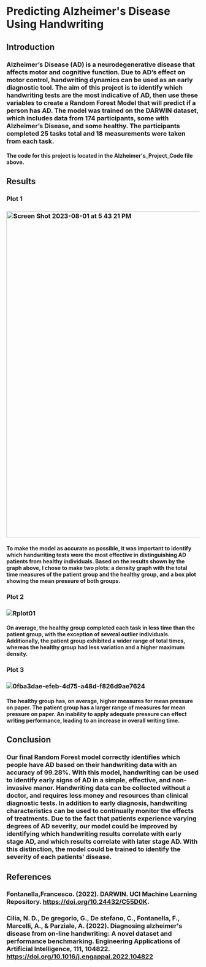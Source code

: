 # Predicting Alzheimer's Disease Using Handwriting
## Introduction
### Alzheimer’s Disease (AD) is a neurodegenerative disease that affects motor and cognitive function. Due to AD’s effect on motor control, handwriting dynamics can be used as an early diagnostic tool. The aim of this project is to identify which handwriting tests are the most indicative of AD, then use these variables to create a Random Forest Model that will predict if a person has AD. The model was trained on the DARWIN dataset, which includes data from 174 participants, some with Alzheimer’s Disease, and some healthy. The participants completed 25 tasks total and 18 measurements were taken from each task. 


#### The code for this project is located in the Alzheimer's_Project_Code file above.

## Results 

### Plot 1 
### <img width="850" alt="Screen Shot 2023-08-01 at 5 43 21 PM" src="https://github.com/sophiejl12/Predicting-AD-Using-Handwriting-/assets/137425759/0bbc454e-ab09-44bb-b9f6-e30b35303afe">

#### To make the model as accurate as possible, it was important to identify which handwriting tests were the most effective in distinguishing AD patients from healthy individuals. Based on the results shown by the graph above, I chose to make two plots: a density graph with the total time measures of the patient group and the healthy group, and a box plot showing the mean pressure of both groups. 

### Plot 2
### ![Rplot01](https://github.com/sophiejl12/Predicting-AD-Using-Handwriting-/assets/137425759/0fedd36e-1ab6-43fa-8581-069c50d38efa)
#### On average, the healthy group completed each task in less time than the patient group, with the exception of several outlier individuals. Additionally, the patient group exhibited a wider range of total times, whereas the healthy group had less variation and a higher maximum density. 

### Plot 3
### ![0fba3dae-efeb-4d75-a48d-f826d9ae7624](https://github.com/sophiejl12/Predicting-AD-Using-Handwriting-/assets/137425759/4b880be7-1bd4-4953-91da-df08b4a54aed)
#### The healthy group has, on average, higher measures for mean pressure on paper. The patient group has a larger range of measures for mean pressure on paper. An inability to apply adequate pressure can effect writing performance, leading to an increase in overall writing time.

## Conclusion
### Our final Random Forest model correctly identifies which people have AD based on their handwriting data with an accuracy of 99.28%. With this model, handwriting can be used to identify early signs of AD in a simple, effective, and non-invasive manor. Handwriting data can be collected without a doctor, and requires less money and resources than clinical diagnostic tests. In addition to early diagnosis, handwriting characteristics can be used to continually monitor the effects of treatments. Due to the fact that patients experience varying degrees of AD severity, our model could be improved by identifying which handwriting results correlate with early stage AD, and which results correlate with later stage AD. With this distinction, the model could be trained to identify the severity of each patients’ disease. 

## References
### Fontanella,Francesco. (2022). DARWIN. UCI Machine Learning Repository. https://doi.org/10.24432/C55D0K. 
### Cilia, N. D., De gregorio, G., De stefano, C., Fontanella, F., Marcelli, A., & Parziale, A. (2022). Diagnosing alzheimer's disease from on-line handwriting: A novel dataset and performance benchmarking. Engineering Applications of Artificial Intelligence, 111, 104822. https://doi.org/10.1016/j.engappai.2022.104822 
